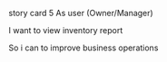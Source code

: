 story card 5
As
user (Owner/Manager)

I want
to view inventory report

So i can
to improve business operations
